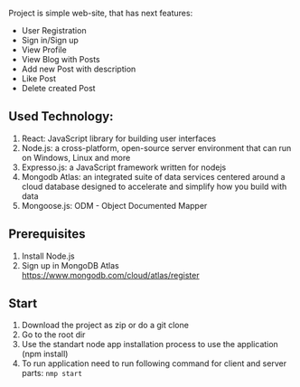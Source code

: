 Project is simple web-site, that has next features: 
- User Registration
- Sign in/Sign up
- View Profile
- View Blog with Posts
- Add new Post with description 
- Like Post
- Delete created Post

## Used Technology: 
1. React: JavaScript library for building user interfaces
2. Node.js: a cross-platform, open-source server environment that can run on Windows, Linux and more
3. Expresso.js: a JavaScript framework written for nodejs
4. Mongodb Atlas: an integrated suite of data services centered around a cloud database designed to accelerate and simplify how you build with data
5. Mongoose.js: ODM - Object Documented Mapper

## Prerequisites
1. Install Node.js 
2. Sign up in MongoDB Atlas https://www.mongodb.com/cloud/atlas/register 

## Start
1. Download the project as zip or do a git clone
2. Go to the root dir
3. Use the standart node app installation process to use the application (npm install)
4. To run application need to run following command for client and server parts: ```nmp start``` 

